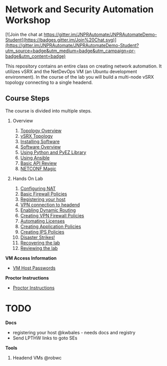 Network and Security Automation Workshop
========================================

[![Join the chat at https://gitter.im/JNPRAutomate/JNPRAutomateDemo-Student](https://badges.gitter.im/Join%20Chat.svg)](https://gitter.im/JNPRAutomate/JNPRAutomateDemo-Student?utm_source=badge&utm_medium=badge&utm_campaign=pr-badge&utm_content=badge)

This repository contains an entire class on creating network automation. It utilizes vSRX and the NetDevOps VM (an Ubuntu development environment). In the course of the lab you will build a multi-node vSRX topology connecting to a single headend.

Course Steps
------------

The course is divided into multiple steps.

1.	Overview

	1.	[Topology Overview](https://github.com/JNPRAutomate/JNPRAutomateDemo-Student/blob/master/docs/topologyoverview.md)
	2.	[vSRX Topology](https://github.com/JNPRAutomate/JNPRAutomateDemo-Student/blob/master/docs/vsrxconfiguration.md)
	3.	[Installing Software](https://github.com/JNPRAutomate/JNPRAutomateDemo-Student/blob/master/docs/installingsoftware.md)
	4.	[Software Overview](https://github.com/JNPRAutomate/JNPRAutomateDemo-Student/blob/master/docs/softwareoverview.md)
	5.	[Using Python and PyEZ Library](https://github.com/JNPRAutomate/JNPRAutomateDemo-Student/blob/master/docs/usingpyezlibrary.md)
	6.	[Using Ansible](https://github.com/JNPRAutomate/JNPRAutomateDemo-Student/blob/master/docs/usingansible.md)
	7.	[Basic API Review](https://github.com/JNPRAutomate/JNPRAutomateDemo-Student/blob/master/docs/basicapireview.md)
	8.	[NETCONF Magic](https://github.com/JNPRAutomate/JNPRAutomateDemo-Student/blob/master/docs/netconfmagic.md)

2.	Hands On Lab

	1.	[Configuring NAT](https://github.com/JNPRAutomate/JNPRAutomateDemo-Student/blob/master/docs/configuringnat.md)
	2.	[Basic Firewall Policies](https://github.com/JNPRAutomate/JNPRAutomateDemo-Student/blob/master/docs/basicfwpolicies.md)
	3.	[Registering your host](https://github.com/JNPRAutomate/JNPRAutomateDemo-Student/blob/master/docs/registeringyourhost.md)
	4.	[VPN connection to headend](https://github.com/JNPRAutomate/JNPRAutomateDemo-Student/blob/master/docs/vpnconnectiontoheadend.md)
	5.	[Enabling Dynamic Routing](https://github.com/JNPRAutomate/JNPRAutomateDemo-Student/blob/master/docs/enablingdynamicrouting.md)
	6.	[Creating VPN Firewall Policies](https://github.com/JNPRAutomate/JNPRAutomateDemo-Student/blob/master/docs/creatingfwpolicies.md)
	7.	[Automating Licenses](https://github.com/JNPRAutomate/JNPRAutomateDemo-Student/blob/master/docs/automatinglicense.md)
	8.	[Creating Application Policies](https://github.com/JNPRAutomate/JNPRAutomateDemo-Student/blob/master/docs/creatingapppolicies.md)
	9.	[Creating IPS Policies](https://github.com/JNPRAutomate/JNPRAutomateDemo-Student/blob/master/docs/creatingipspolicies.md)
	10.	[Disaster Strikes!](https://github.com/JNPRAutomate/JNPRAutomateDemo-Student/blob/master/docs/disasterstrikes.md)
	11.	[Recovering the lab](https://github.com/JNPRAutomate/JNPRAutomateDemo-Student/blob/master/docs/recoveringthelab.md)
	12.	[Reviewing the lab](https://github.com/JNPRAutomate/JNPRAutomateDemo-Student/blob/master/docs/reviewingthelab.md)

**VM Access Information**

-	[VM Host Passwords](https://github.com/JNPRAutomate/JNPRAutomateDemo-Student/blob/master/docs/vmpasswords.md)

**Proctor Instructions**

-	[Proctor Instructions](https://github.com/JNPRAutomate/JNPRAutomateDemo-Student/blob/master/docs/proctorconfiguration.md)

TODO
====

**Docs**

-	registering your host @kwbales - needs docs and registry
-	Send LPTHW links to goto SEs

**Tools**

1.	Headend VMs @robwc
